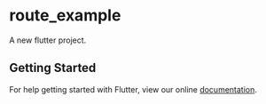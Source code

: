 # route_example

A new flutter project.

## Getting Started

For help getting started with Flutter, view our online
[documentation](http://flutter.io/).
